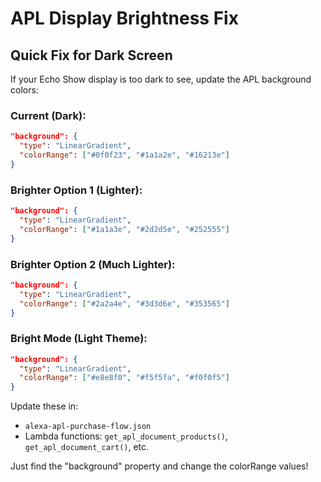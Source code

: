 # APL Display Brightness Fix

## Quick Fix for Dark Screen

If your Echo Show display is too dark to see, update the APL background colors:

### Current (Dark):
```json
"background": {
  "type": "LinearGradient",
  "colorRange": ["#0f0f23", "#1a1a2e", "#16213e"]
}
```

### Brighter Option 1 (Lighter):
```json
"background": {
  "type": "LinearGradient",
  "colorRange": ["#1a1a3e", "#2d2d5e", "#252555"]
}
```

### Brighter Option 2 (Much Lighter):
```json
"background": {
  "type": "LinearGradient",
  "colorRange": ["#2a2a4e", "#3d3d6e", "#353565"]
}
```

### Bright Mode (Light Theme):
```json
"background": {
  "type": "LinearGradient",
  "colorRange": ["#e8e8f0", "#f5f5fa", "#f0f0f5"]
}
```

Update these in:
- `alexa-apl-purchase-flow.json`
- Lambda functions: `get_apl_document_products()`, `get_apl_document_cart()`, etc.

Just find the "background" property and change the colorRange values!


